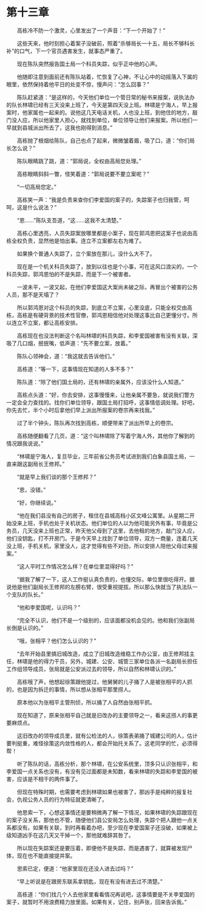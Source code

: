 #	第十三章

　　高栋冷不防一个激灵，心里发出了一个声音：“下一个开始了！”

　　这些天来，他时刻担心着案子没破前，照着“杀够局长一十五，局长不够科长补”的口气，下一个官员遇害发生，就事态严重了。

　　现在陈队突然报告国土局一个科员失踪，似乎正中他的心声。

　　他随即注意到面前还有陈队站着，忙恢复了心神，不让心中的动摇落入下属的眼里，依然保持着他平日的处变不惊，慢声问：“怎么回事？”

　　陈队赶紧道：“是这样的，今天他们单位一个管日常的秘书来报案，说执法办的队长林啸已经有三天没来上班了，今天是第四天没上班。林啸是宁海人，早上报案时，他家属也一起来的。说他这几天电话关机，人也没上班，到他住的地方，敲门没人应，所以他家里人担心，就找到单位，单位领导让他们来报案。所以他们一早就到县城派出所去了，这我也刚得到消息。”

　　高栋抛了根烟给陈队，自己也点了起来，微微皱着眉，吸了口，道：“你们局长怎么说？”

　　陈队眼睛跳了跳，道：“郭局说，全权由高局您处理。”

　　高栋眼睛斜斜一瞥，怪笑着道：“郭局说要不要立案呢？”

　　“一切高局您定。”

　　高栋笑一声：“我是负责来查你们李爱国的案子的，失踪案子也归我管，呵呵，这是什么说法？”

　　“恩……”陈队支吾道，“这……这我不太清楚。”

　　高栋心里透亮，人员失踪案放哪里都是小案子，现在郭鸿恩把这案子也说由高栋全权负责，显然他是怕出事。连立不立案都左右为难了。

　　如果换个普通人失踪了，立个案放在那儿，没什么大不了。

　　现在是一个机关科员失踪了，放到以往也是个小事，可在这风口浪尖的，一个科员失踪，郭鸿恩怕的不是失踪，而是下一个被害者。

　　一波未平，一波又起，在他们李爱国这大案尚未破之际，再冒出个被害的公务人员，那不是天塌了？

　　所以郭鸿恩对这个科员的失踪，到底立不立案，心里没底，只能全权交由高栋，高栋是有硬背景的技术性官僚，郭鸿恩相信他对处理这事比自己更懂分寸。所以连立不立案，都让高栋安排。

　　高栋现在也没法判断这个名叫林啸的科员失踪，和李爱国被害有没有关联，深吸了几口烟，抿抿嘴，低声道：“先不要立案，放着。”

　　陈队心领神会，道：“我这就去告诉他们。”

　　高栋道：“等一下，这事情现在知道的人多不多？”

　　陈队道：“除了他们国土局的，还有林啸的亲属外，应该没什么人知道。”

　　高栋点头道：“好，你去安排，这事慢慢来，让他亲属不要急，就说我们警方一定会全力查找的。找你们单位领导，跟国土局打招呼，这事情低调处理。好吧，你先去忙，半个小时后拿他们早上派出所报案的卷宗再来找我。”

　　过了半个钟头，陈队再次找到高栋，顺便带来了派出所早上的卷宗。

　　高栋随便翻看了几页，道：“这个叫林啸除了写着宁海人外，其他你了解到的情况跟我说说。”

　　“林啸是宁海人，复旦毕业，三年前省公务员考试进到我们白象县国土局，一直来跟这副局长王修邦。”

　　“就是早上我们谈的那个王修邦？”

　　“恩，没错。”

　　“好，你继续说。”

　　“他在我们县没有自己的房子，租住在县城高档小区文峰公寓里。从星期二开始没来上班，手机也处于关机状态。他们单位的人以为他可能另外有事，毕竟是公务员，几天没来上班也正常，昨天他父母到了这里，去他租的地方，敲门没人应，他们没钥匙，打不开房门。于是今天早上找到了单位领导，双方一商量，连着几天没上班，手机关机，家里没人，这才觉得有些不对劲，所以安排人陪他父母过来报案。”

　　“这人平时工作情况怎么样？在单位里混得好吗？”

　　“据我了解了一下，这人工作挺认真负责的，也懂交际，单位里很吃得开。据说他是他们副局长王修邦的左膀右臂，很受重视提拔。所以那么快就当了执法队一个支队的队长。”

　　“他和李爱国呢，认识吗？”

　　“完全不认识，他们不是一个级别的，应该面都没机会见的。他和我们张副局长倒是认识的。”

　　“哦，张相平？他们怎么认识的？”

　　“去年开始县里搞旧城改造，成立了旧城改造维稳工作办公室，由王修邦挂主任，林啸是他的得力干员，另外，城建、公安、城管三家单位各派一名副局长担任工作组领导成员，张局就是公安派过去的领导，所以自然和林啸认识的。”

　　高栋哦了声，他想起徐策跟他提过，他舅舅的儿子捅了人是被张相平的人抓的，也是因为拆迁的事情，所以想从张相平那里捞人。

　　原本他以为张相平主管刑侦，所以捅了人自然由张相平抓。

　　现在知道了，原来张相平自己就是旧改办的主要领导之一，看来这捞人的事更要麻烦点。

　　这旧改办的领导成员里，就有公检法的人，徐策表弟捅了城建公司的人，估计要判挺重，难怪徐策这内敛性格的人，都会开始托关系了。这老同学的忙，必须得帮！

　　听了陈队的话，高栋分析，那个林啸，在公安系统里，顶多只认识张相平，和李爱国一点关系也没有，有没有见过面都是未知数，看来林啸的失踪和李爱国的被害，应该是不相干的两件事了。

　　但现在特殊时期，也需要考虑到林啸如果也被害了，那凶手是纯粹的报复社会，仇视公务人员的行为特征就更清晰了。

　　他思索一下，心想这事情还是要稍微再了解一下情况，如果林啸的失踪跟现在的案子没关系，那他也不管，随便他们县公安局怎么处理，失踪个把人跟他一点关系都没有。如果有关联，到时再看着办吧，至少现在李爱国案子还没破，如果被上级知道凶手在这几天又干掉一个，那他就难辞其咎了。

　　所以现在失踪案还是要压着，即便他不是失踪，而是遇害了，就算被发现尸体，现在也不能直接提并案。

　　思索已定，便道：“他家里现在还没人进去过吗？”

　　“早上听说是在跟房东联系拿钥匙，现在有没有进去过不清楚。”

　　高栋道：“你们找几个人去他家里看看情况再说吧，这事情要是不关李爱国的案子，就暂时不用浪费精力放里面。如果有关，记住，别声张，回来告诉我。”

